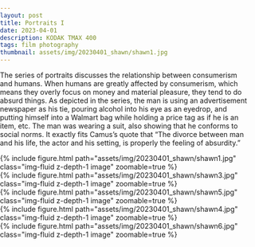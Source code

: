 ```yaml
---
layout: post
title: Portraits I
date: 2023-04-01
description: KODAK TMAX 400
tags: film photography 
thumbnail: assets/img/20230401_shawn/shawn1.jpg
---
```


The series of portraits discusses the relationship between consumerism and humans. When humans are greatly affected by consumerism, which means they overly focus on money and material pleasure, they tend to do absurd things. As depicted in the series, the man is using an advertisement newspaper as his tie, pouring alcohol into his eye as an eyedrop, and putting himself into a Walmart bag while holding a price tag as if he is an item, etc. The man was wearing a suit, also showing that he conforms to social norms. It exactly fits Camus’s quote that “The divorce between man and his life, the actor and his setting, is properly the feeling of absurdity.”

<style>
    body {
        margin: 0;
        padding: 0;
    }
    .image-container {
        display: flex;
        flex-direction: column;
        align-items: center;
    }
    .image {
        width: 100%;
        max-width: 100%;
        height: auto;
    }
</style>

<div class="image-container">
    <div class="row">
        <div class="col-12 col-md-6">
            {% include figure.html path="assets/img/20230401_shawn/shawn1.jpg" class="img-fluid z-depth-1 image" zoomable=true %}
        </div>
        <div class="col-12 col-md-6">
            {% include figure.html path="assets/img/20230401_shawn/shawn3.jpg" class="img-fluid z-depth-1 image" zoomable=true %}
        </div>
    </div>
    <div class="row">
        <div class="col-12">
            {% include figure.html path="assets/img/20230401_shawn/shawn5.jpg" class="img-fluid z-depth-1 image" zoomable=true %}
        </div>
    </div>
    <div class="row">
        <div class="col-12 col-md-6">
            {% include figure.html path="assets/img/20230401_shawn/shawn4.jpg" class="img-fluid z-depth-1 image" zoomable=true %}
        </div>
        <div class="col-12 col-md-6">
            {% include figure.html path="assets/img/20230401_shawn/shawn6.jpg" class="img-fluid z-depth-1 image" zoomable=true %}
        </div>
    </div>
</div>





